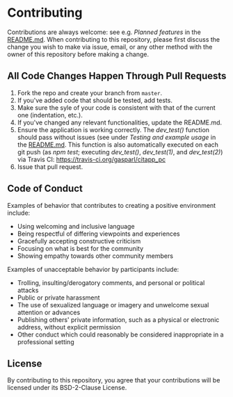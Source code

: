 # Contributing

Contributions are always welcome: see e.g. _Planned features_ in the [README.md](https://github.com/gasparl/citapp_pc/blob/master/README.md "README"). When contributing to this repository, please first discuss the change you wish to make via issue, email, or any other method with the owner of this repository before making a change.

## All Code Changes Happen Through Pull Requests

1. Fork the repo and create your branch from `master`.
2. If you've added code that should be tested, add tests.
3. Make sure the syle of your code is consistent with that of the current one (indentation, etc.).
4. If you've changed any relevant functionalities, update the README.md.
5. Ensure the application is working correctly. The _dev\_test()_ function should pass without issues (see under _Testing and example usage_ in the [README.md](https://github.com/gasparl/citapp_pc/blob/master/README.md "README"). This function is also automatically executed on each git push (as _npm test_; executing _dev\_test()_, _dev\_test(1)_, and _dev\_test(2)_) via Travis CI: https://travis-ci.org/gasparl/citapp_pc
6. Issue that pull request.

## Code of Conduct

Examples of behavior that contributes to creating a positive environment
include:

* Using welcoming and inclusive language
* Being respectful of differing viewpoints and experiences
* Gracefully accepting constructive criticism
* Focusing on what is best for the community
* Showing empathy towards other community members

Examples of unacceptable behavior by participants include:

* Trolling, insulting/derogatory comments, and personal or political attacks
* Public or private harassment
* The use of sexualized language or imagery and unwelcome sexual attention or
advances
* Publishing others' private information, such as a physical or electronic
  address, without explicit permission
* Other conduct which could reasonably be considered inappropriate in a
  professional setting

## License
By contributing to this repository, you agree that your contributions will be licensed under its BSD-2-Clause License.
